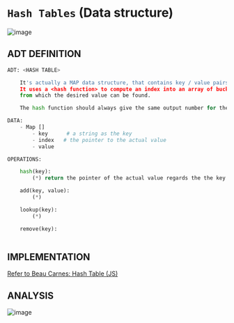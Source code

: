 # `Hash Tables` (Data structure)

![image](https://user-images.githubusercontent.com/14041622/48755855-ce675a80-ecd1-11e8-8481-d738cca3e8fe.png)

## ADT DEFINITION

```py
ADT: <HASH TABLE>

    It's actually a MAP data structure, that contains key / value pairs. 
    It uses a <hash function> to compute an index into an array of buckets or slots, 
    from which the desired value can be found.

    The hash function should always give the same output number for the same input.

DATA:
    - Map []
        - key      # a string as the key
        - index   # the pointer to the actual value
        - value

OPERATIONS:

    hash(key):
        (*) return the pointer of the actual value regards the the key.

    add(key, value):
        (*) 

    lookup(key):
        (*) 

    remove(key):
        

```


## IMPLEMENTATION

[Refer to Beau Carnes: Hash Table (JS)](https://codepen.io/beaucarnes/pen/VbYGMb?editors=0011)

## ANALYSIS

![image](https://user-images.githubusercontent.com/14041622/48755997-68c79e00-ecd2-11e8-9b42-b7091b6200cf.png)
